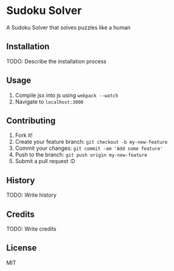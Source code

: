 # Sudoku Solver
A Sudoku Solver that solves puzzles like a human

## Installation
TODO: Describe the installation process

## Usage
1. Compile jsx into js using `webpack --watch`
2. Navigate to `localhost:3000`

## Contributing
1. Fork it!
2. Create your feature branch: `git checkout -b my-new-feature`
3. Commit your changes: `git commit -am 'Add some feature'`
4. Push to the branch: `git push origin my-new-feature`
5. Submit a pull request :D

## History
TODO: Write history

## Credits
TODO: Write credits

## License
MIT
